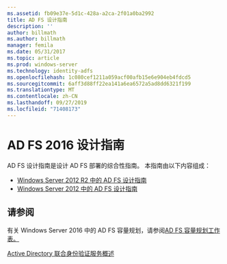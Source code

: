 ```yaml
---
ms.assetid: fb09e37e-5d1c-428a-a2ca-2f01a0ba2992
title: AD FS 设计指南
description: ''
author: billmath
ms.author: billmath
manager: femila
ms.date: 05/31/2017
ms.topic: article
ms.prod: windows-server
ms.technology: identity-adfs
ms.openlocfilehash: 1c080cef1211a059acf00afb15e6e904eb4fdcd5
ms.sourcegitcommit: 6aff3d88ff22ea141a6ea6572a5ad8dd6321f199
ms.translationtype: MT
ms.contentlocale: zh-CN
ms.lasthandoff: 09/27/2019
ms.locfileid: "71408173"
---
```

# <a name="ad-fs-2016-design-guide"></a>AD FS 2016 设计指南



AD FS 设计指南是设计 AD FS 部署的综合性指南。  本指南由以下内容组成：

-   [Windows Server 2012 R2 中的 AD FS 设计指南](AD-FS-Design-Guide-in-Windows-Server-2012-R2.md)
-   [Windows Server 2012 中的 AD FS 设计指南](AD-FS-Design-Guide-in-Windows-Server-2012.md)
  

  
## <a name="see-also"></a>请参阅  
有关 Windows Server 2016 中的 AD FS 容量规划，请参阅[AD FS 容量规划工作表。](http://adfsdocs.blob.core.windows.net/adfs/ADFSCapacity2016.xlsx)  
  
[Active Directory 联合身份验证服务概述](../../Active-Directory-Federation-Services.md)
